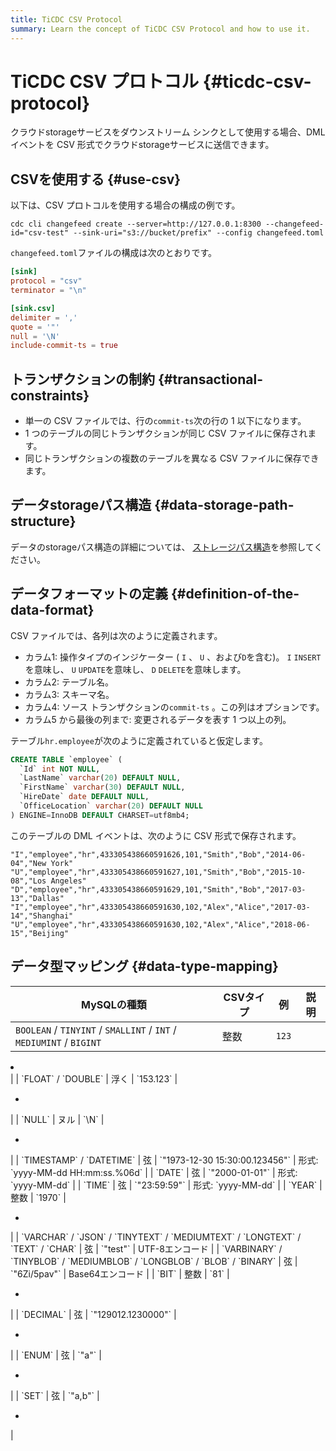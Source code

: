 ```yaml
---
title: TiCDC CSV Protocol
summary: Learn the concept of TiCDC CSV Protocol and how to use it.
---
```


# TiCDC CSV プロトコル {#ticdc-csv-protocol}

クラウドstorageサービスをダウンストリーム シンクとして使用する場合、DML イベントを CSV 形式でクラウドstorageサービスに送信できます。

## CSVを使用する {#use-csv}

以下は、CSV プロトコルを使用する場合の構成の例です。

```shell
cdc cli changefeed create --server=http://127.0.0.1:8300 --changefeed-id="csv-test" --sink-uri="s3://bucket/prefix" --config changefeed.toml
```

`changefeed.toml`ファイルの構成は次のとおりです。

```toml
[sink]
protocol = "csv"
terminator = "\n"

[sink.csv]
delimiter = ','
quote = '"'
null = '\N'
include-commit-ts = true
```

## トランザクションの制約 {#transactional-constraints}

-   単一の CSV ファイルでは、行の`commit-ts`次の行の 1 以下になります。
-   1 つのテーブルの同じトランザクションが同じ CSV ファイルに保存されます。
-   同じトランザクションの複数のテーブルを異なる CSV ファイルに保存できます。

## データstorageパス構造 {#data-storage-path-structure}

データのstorageパス構造の詳細については、 [ストレージパス構造](/ticdc/ticdc-sink-to-cloud-storage.md#storage-path-structure)を参照してください。

## データフォーマットの定義 {#definition-of-the-data-format}

CSV ファイルでは、各列は次のように定義されます。

-   カラム1: 操作タイプのインジケーター ( `I` 、 `U` 、および`D`を含む)。 `I` `INSERT`を意味し、 `U` `UPDATE`を意味し、 `D` `DELETE`を意味します。
-   カラム2: テーブル名。
-   カラム3: スキーマ名。
-   カラム4: ソース トランザクションの`commit-ts` 。この列はオプションです。
-   カラム5 から最後の列まで: 変更されるデータを表す 1 つ以上の列。

テーブル`hr.employee`が次のように定義されていると仮定します。

```sql
CREATE TABLE `employee` (
  `Id` int NOT NULL,
  `LastName` varchar(20) DEFAULT NULL,
  `FirstName` varchar(30) DEFAULT NULL,
  `HireDate` date DEFAULT NULL,
  `OfficeLocation` varchar(20) DEFAULT NULL
) ENGINE=InnoDB DEFAULT CHARSET=utf8mb4;
```

このテーブルの DML イベントは、次のように CSV 形式で保存されます。

```shell
"I","employee","hr",433305438660591626,101,"Smith","Bob","2014-06-04","New York"
"U","employee","hr",433305438660591627,101,"Smith","Bob","2015-10-08","Los Angeles"
"D","employee","hr",433305438660591629,101,"Smith","Bob","2017-03-13","Dallas"
"I","employee","hr",433305438660591630,102,"Alex","Alice","2017-03-14","Shanghai"
"U","employee","hr",433305438660591630,102,"Alex","Alice","2018-06-15","Beijing"
```

## データ型マッピング {#data-type-mapping}

| MySQLの種類                                                                      | CSVタイプ | 例                              | 説明                             |
| ----------------------------------------------------------------------------- | ------ | ------------------------------ | ------------------------------ |
| `BOOLEAN` / `TINYINT` / `SMALLINT` / `INT` / `MEDIUMINT` / `BIGINT`           | 整数     | `123`                          | <ul>
<li></li>
</ul>           |
| `FLOAT` / `DOUBLE`                                                            | 浮く     | `153.123`                      | <ul>
<li></li>
</ul>           |
| `NULL`                                                                        | ヌル     | `\N`                           | <ul>
<li></li>
</ul>           |
| `TIMESTAMP` / `DATETIME`                                                      | 弦      | `"1973-12-30 15:30:00.123456"` | 形式: `yyyy-MM-dd HH:mm:ss.%06d` |
| `DATE`                                                                        | 弦      | `"2000-01-01"`                 | 形式: `yyyy-MM-dd`               |
| `TIME`                                                                        | 弦      | `"23:59:59"`                   | 形式: `yyyy-MM-dd`               |
| `YEAR`                                                                        | 整数     | `1970`                         | <ul>
<li></li>
</ul>           |
| `VARCHAR` / `JSON` / `TINYTEXT` / `MEDIUMTEXT` / `LONGTEXT` / `TEXT` / `CHAR` | 弦      | `"test"`                       | UTF-8エンコード                     |
| `VARBINARY` / `TINYBLOB` / `MEDIUMBLOB` / `LONGBLOB` / `BLOB` / `BINARY`      | 弦      | `"6Zi/5pav"`                   | Base64エンコード                    |
| `BIT`                                                                         | 整数     | `81`                           | <ul>
<li></li>
</ul>           |
| `DECIMAL`                                                                     | 弦      | `"129012.1230000"`             | <ul>
<li></li>
</ul>           |
| `ENUM`                                                                        | 弦      | `"a"`                          | <ul>
<li></li>
</ul>           |
| `SET`                                                                         | 弦      | `"a,b"`                        | <ul>
<li></li>
</ul>           |

